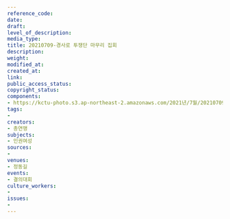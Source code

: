 ```yaml
---
reference_code: 
date: 
draft: 
level_of_description: 
media_type: 
title: 20210709-경사로 투쟁단 마무리 집회
description: 
weight: 
modified_at: 
created_at: 
link: 
public_access_status: 
copyright_status: 
components:
- https://kctu-photo.s3.ap-northeast-2.amazonaws.com/2021년/7월/20210709-경사로+투쟁단+마무리+집회/_1D21685.jpg
tags:
- 
creators:
- 총연맹
subjects:
- 인권여성
sources:
- 
venues:
- 정동길
events:
- 결의대회
culture_workers:
- 
issues:
- 
---
```

